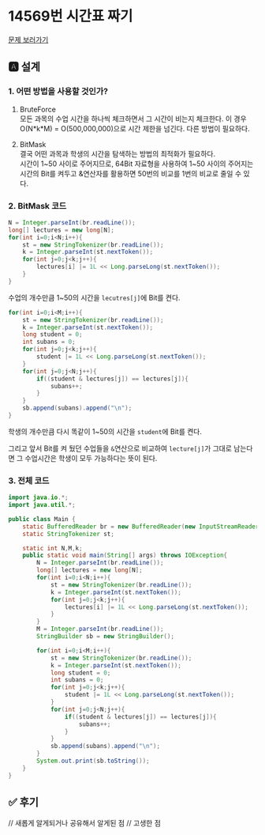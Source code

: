 # 14569번 시간표 짜기
[문제 보러가기](https://www.acmicpc.net/problem/14569)

## 🅰 설계

### 1. 어떤 방법을 사용할 것인가?

1. BruteForce  
모든 과목의 수업 시간을 하나씩 체크하면서 그 시간이 비는지 체크한다. 이 경우 O(N\*k\*M) = O(500,000,000)으로 시간 제한을 넘긴다. 다른 방법이 필요하다.  

2. BitMask  
결국 어떤 과목과 학생의 시간을 탐색하는 방법의 최적화가 필요하다.  
시간이 1~50 사이로 주어지므로, 64Bit 자료형을 사용하여 1~50 사이의 주어지는 시간의 Bit를 켜두고 &연산자를 활용하면 50번의 비교를 1번의 비교로 줄일 수 있다.

### 2. BitMask 코드
```java
N = Integer.parseInt(br.readLine());
long[] lectures = new long[N];
for(int i=0;i<N;i++){
    st = new StringTokenizer(br.readLine());
    k = Integer.parseInt(st.nextToken());
    for(int j=0;j<k;j++){
        lectures[i] |= 1L << Long.parseLong(st.nextToken());
    }
}
```
수업의 개수만큼 1~50의 시간을 `lecutres[j]`에 Bit를 켠다.

```java
for(int i=0;i<M;i++){
    st = new StringTokenizer(br.readLine());
    k = Integer.parseInt(st.nextToken());
    long student = 0;
    int subans = 0;
    for(int j=0;j<k;j++){
        student |= 1L << Long.parseLong(st.nextToken());
    }
    for(int j=0;j<N;j++){
        if((student & lectures[j]) == lectures[j]){
            subans++;
        }
    }
    sb.append(subans).append("\n");
}
```
학생의 개수만큼 다시 똑같이 1~50의 시간을 `student`에 Bit를 켠다.  

그리고 앞서 Bit를 켜 뒀던 수업들을 `&`연산으로 비교하여 `lecture[j]`가 그대로 남는다면 그 수업시간은 학생이 모두 가능하다는 뜻이 된다.

### 3. 전체 코드

```java
import java.io.*;
import java.util.*;

public class Main {
    static BufferedReader br = new BufferedReader(new InputStreamReader(System.in));
    static StringTokenizer st;

    static int N,M,k;
    public static void main(String[] args) throws IOException{
        N = Integer.parseInt(br.readLine());
        long[] lectures = new long[N];
        for(int i=0;i<N;i++){
            st = new StringTokenizer(br.readLine());
            k = Integer.parseInt(st.nextToken());
            for(int j=0;j<k;j++){
                lectures[i] |= 1L << Long.parseLong(st.nextToken());
            }
        }
        M = Integer.parseInt(br.readLine());
        StringBuilder sb = new StringBuilder();

        for(int i=0;i<M;i++){
            st = new StringTokenizer(br.readLine());
            k = Integer.parseInt(st.nextToken());
            long student = 0;
            int subans = 0;
            for(int j=0;j<k;j++){
                student |= 1L << Long.parseLong(st.nextToken());
            }
            for(int j=0;j<N;j++){
                if((student & lectures[j]) == lectures[j]){
                    subans++;
                }
            }
            sb.append(subans).append("\n");
        }
        System.out.print(sb.toString());
    }
}

```

## ✅ 후기
// 새롭게 알게되거나 공유해서 알게된 점
// 고생한 점